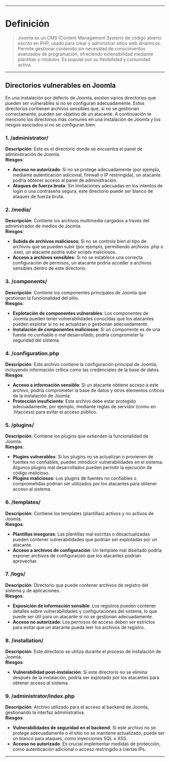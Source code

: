 
---

# Definición

> Joomla es un CMS (Content Management System) de código abierto escrito en PHP, usado para crear y administrar sitios web dinámicos. Permite gestionar contenido sin necesidad de conocimientos avanzados de programación, ofreciendo extensibilidad mediante plantillas y módulos. Es popular por su flexibilidad y comunidad activa.

---

## Directorios vulnerables en Joomla

En una instalación por defecto de Joomla, existen varios directorios que pueden ser vulnerables si no se configuran adecuadamente. Estos directorios contienen archivos sensibles que, si no se gestionan correctamente, pueden ser objetivo de un atacante. A continuación te menciono los directorios más comunes en una instalación de Joomla y los riesgos asociados si no se configuran bien:

### 1. /administrator/
**Descripción**: Este es el directorio donde se encuentra el panel de administración de Joomla.  
**Riesgos**:  
- **Acceso no autorizado**: Si no se protege adecuadamente (por ejemplo, mediante autenticación adicional, firewall o IP restringida), un atacante podría obtener acceso al panel de administración.  
- **Ataques de fuerza bruta**: Sin limitaciones adecuadas en los intentos de login o una contraseña segura, este directorio puede ser blanco de ataques de fuerza bruta.  

### 2. /media/
**Descripción**: Contiene los archivos multimedia cargados a través del administrador de medios de Joomla.  
**Riesgos**:  
- **Subida de archivos maliciosos**: Si no se controla bien el tipo de archivos que se pueden subir (por ejemplo, permitiendo archivos .php o .exe), un atacante podría subir scripts maliciosos.  
- **Acceso a archivos sensibles**: Si no se establece una correcta configuración de permisos, un atacante podría acceder a archivos sensibles dentro de este directorio.  

### 3. /components/
**Descripción**: Contiene los componentes principales de Joomla que gestionan la funcionalidad del sitio.  
**Riesgos**:  
- **Explotación de componentes vulnerables**: Los componentes de Joomla pueden tener vulnerabilidades conocidas que los atacantes pueden explotar si no se actualizan o gestionan adecuadamente.  
- **Instalación de componentes maliciosos**: Si un componente es de una fuente no confiable o mal desarrollado, podría comprometer la seguridad del sistema.  

### 4. /configuration.php
**Descripción**: Este archivo contiene la configuración principal de Joomla, incluyendo información crítica como las credenciales de la base de datos.  
**Riesgos**:  
- **Acceso a información sensible**: Si un atacante obtiene acceso a este archivo, podría comprometer la base de datos y otros elementos críticos de la instalación de Joomla.  
- **Protección insuficiente**: Este archivo debe estar protegido adecuadamente, por ejemplo, mediante reglas de servidor (como en .htaccess) para evitar el acceso público.  

### 5. /plugins/
**Descripción**: Contiene los plugins que extienden la funcionalidad de Joomla.  
**Riesgos**:  
- **Plugins vulnerables**: Si los plugins no se actualizan o provienen de fuentes no confiables, pueden introducir vulnerabilidades en el sistema. Algunos plugins mal desarrollados pueden permitir la ejecución de código malicioso.  
- **Plugins maliciosos**: Los plugins de fuentes no confiables o comprometidas podrían ser utilizados por los atacantes para obtener acceso al sistema.  

### 6. /templates/
**Descripción**: Contiene los templates (plantillas) activos y no activos de Joomla.  
**Riesgos**:  
- **Plantillas inseguras**: Las plantillas mal escritas o desactualizadas pueden contener vulnerabilidades que podrían ser explotadas por un atacante.  
- **Acceso a archivos de configuración**: Un template mal diseñado podría exponer archivos de configuración que los atacantes podrían aprovechar.  

### 7. /logs/
**Descripción**: Directorio que puede contener archivos de registro del sistema y de aplicaciones.  
**Riesgos**:  
- **Exposición de información sensible**: Los registros pueden contener detalles sobre vulnerabilidades y configuraciones del sistema, lo que puede ser útil para un atacante si no se gestionan adecuadamente.  
- **Acceso no autorizado**: Los permisos de acceso deben ser estrictos para evitar que un atacante pueda leer los archivos de registro.  

### 8. /installation/
**Descripción**: Este directorio se utiliza durante el proceso de instalación de Joomla.  
**Riesgos**:  
- **Vulnerabilidad post-instalación**: Si este directorio no se elimina después de la instalación, podría ser explotado por los atacantes para obtener acceso al sistema.  

### 9. /administrator/index.php
**Descripción**: Archivo utilizado para el acceso al backend de Joomla, gestionando la interfaz administrativa.  
**Riesgos**:  
- **Vulnerabilidades de seguridad en el backend**: Si este archivo no se protege adecuadamente o el sitio no se mantiene actualizado, puede ser un blanco para ataques, como inyecciones SQL o XSS.  
- **Acceso no autorizado**: Es crucial implementar medidas de protección, como autenticación adicional o acceso restringido a ciertas IPs.  

---

